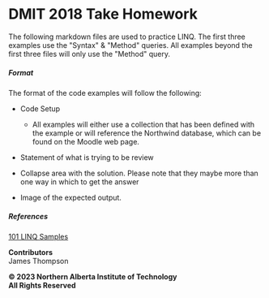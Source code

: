 # DMIT 2018 Take Homework

The following markdown files are used to practice LINQ. The first three examples use the "Syntax" & "Method" queries.  All examples beyond the first three files will only use the "Method" query.

##### Format
The format of the code examples will follow the following:
* Code Setup </br>
  - All examples will either use a collection that has been defined
with the example or will reference the Northwind database, which can be found on the Moodle web page.

* Statement of what is trying to be review
* Collapse area with the solution.  Please note that they maybe more than one way in which to get the answer
* Image of the expected output.

##### References
[101 LINQ Samples](https://learn.microsoft.com/en-us/samples/dotnet/try-samples/101-linq-samples/)
<br>

**Contributors**<br>
James Thompson
<br>

**© 2023 Northern Alberta Institute of Technology <br>
All Rights Reserved <br>**